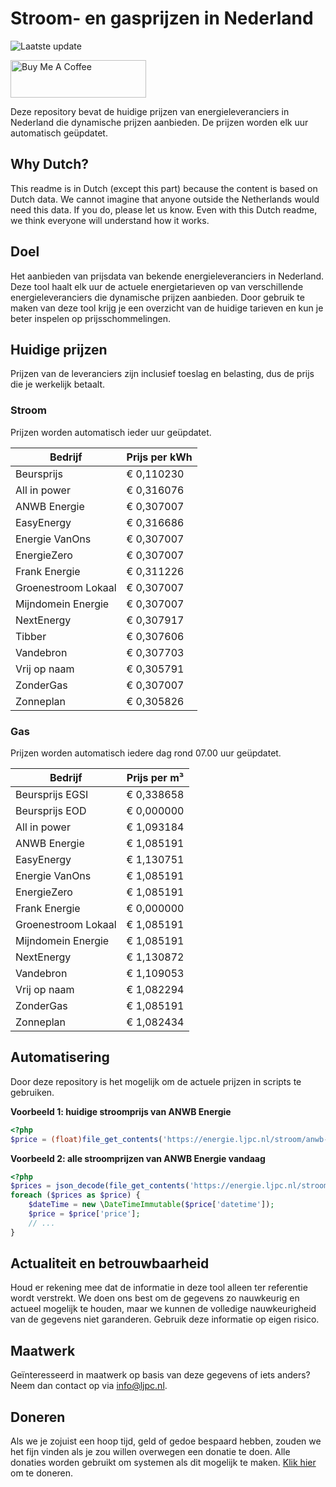 # Stroom- en gasprijzen in Nederland

![Laatste update](https://img.shields.io/badge/laatste%20update-2023--09--19%2020%3A00%20CET-brightgreen)

<a href="https://www.buymeacoffee.com/Lars-" target="_blank"><img src="https://cdn.buymeacoffee.com/buttons/v2/default-orange.png" alt="Buy Me A Coffee" height="60" style="height: 60px !important;width: 217px !important;" ></a>

Deze repository bevat de huidige prijzen van energieleveranciers in Nederland die dynamische prijzen aanbieden. De prijzen worden elk uur automatisch geüpdatet.

## Why Dutch?

This readme is in Dutch (except this part) because the content is based on Dutch data. We cannot imagine that anyone outside the Netherlands would need this data. If you do, please let us know. Even with this Dutch readme, we think
everyone will understand how it works.

## Doel

Het aanbieden van prijsdata van bekende energieleveranciers in Nederland. Deze tool haalt elk uur de actuele energietarieven op van verschillende energieleveranciers die dynamische prijzen aanbieden. Door gebruik te maken van deze tool
krijg je een overzicht van de huidige tarieven en kun je beter inspelen op prijsschommelingen.

## Huidige prijzen

Prijzen van de leveranciers zijn inclusief toeslag en belasting, dus de prijs die je werkelijk betaalt.

### Stroom

Prijzen worden automatisch ieder uur geüpdatet.

 Bedrijf | Prijs per kWh 
---------|---------------
Beursprijs | € 0,110230
All in power | € 0,316076
ANWB Energie | € 0,307007
EasyEnergy | € 0,316686
Energie VanOns | € 0,307007
EnergieZero | € 0,307007
Frank Energie | € 0,311226
Groenestroom Lokaal | € 0,307007
Mijndomein Energie | € 0,307007
NextEnergy | € 0,307917
Tibber | € 0,307606
Vandebron | € 0,307703
Vrij op naam | € 0,305791
ZonderGas | € 0,307007
Zonneplan | € 0,305826


### Gas

Prijzen worden automatisch iedere dag rond 07.00 uur geüpdatet.

 Bedrijf | Prijs per m³ 
---------|--------------
Beursprijs EGSI | € 0,338658
Beursprijs EOD | € 0,000000
All in power | € 1,093184
ANWB Energie | € 1,085191
EasyEnergy | € 1,130751
Energie VanOns | € 1,085191
EnergieZero | € 1,085191
Frank Energie | € 0,000000
Groenestroom Lokaal | € 1,085191
Mijndomein Energie | € 1,085191
NextEnergy | € 1,130872
Vandebron | € 1,109053
Vrij op naam | € 1,082294
ZonderGas | € 1,085191
Zonneplan | € 1,082434


## Automatisering

Door deze repository is het mogelijk om de actuele prijzen in scripts te gebruiken.

**Voorbeeld 1: huidige stroomprijs van ANWB Energie**

```php
<?php
$price = (float)file_get_contents('https://energie.ljpc.nl/stroom/anwb-energie-nu.txt');

```

**Voorbeeld 2: alle stroomprijzen van ANWB Energie vandaag**

```php
<?php
$prices = json_decode(file_get_contents('https://energie.ljpc.nl/stroom/all-in-power-vandaag.json'),true);
foreach ($prices as $price) {
    $dateTime = new \DateTimeImmutable($price['datetime']);
    $price = $price['price'];
    // ...
}
```

## Actualiteit en betrouwbaarheid

Houd er rekening mee dat de informatie in deze tool alleen ter referentie wordt verstrekt. We doen ons best om de gegevens zo nauwkeurig en actueel mogelijk te houden, maar we kunnen de volledige nauwkeurigheid van de gegevens niet
garanderen. Gebruik deze informatie op eigen risico.

## Maatwerk

Geïnteresseerd in maatwerk op basis van deze gegevens of iets anders? Neem dan contact op
via [info@ljpc.nl](mailto:info@ljpc.nl?subject=Energie%20prijzen).

## Doneren

Als we je zojuist een hoop tijd, geld of gedoe bespaard hebben, zouden we het fijn vinden als je zou willen overwegen een
donatie te doen. Alle donaties worden gebruikt om systemen als dit mogelijk te
maken. [Klik hier](https://www.buymeacoffee.com/Lars-) om te doneren.
